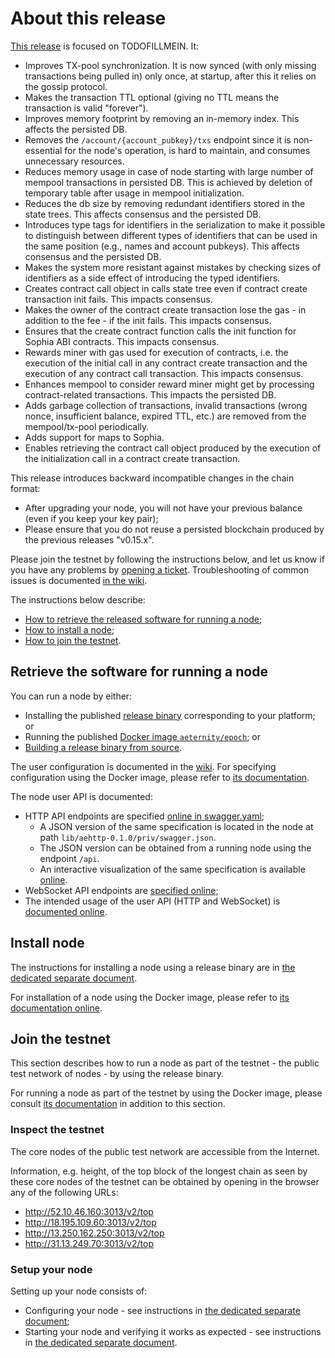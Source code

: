 # About this release

[This release][this-release] is focused on TODOFILLMEIN.
It:
* Improves TX-pool synchronization. It is now synced (with only missing transactions being
  pulled in) only once, at startup, after this it relies on the gossip protocol.
* Makes the transaction TTL optional (giving no TTL means the transaction is valid "forever").
* Improves memory footprint by removing an in-memory index. This affects the persisted DB.
* Removes the `/account/{account_pubkey}/txs` endpoint since it is non-essential for the node's operation, is hard to maintain, and consumes unnecessary resources.
* Reduces memory usage in case of node starting with large number of mempool transactions in persisted DB. This is achieved by deletion of temporary table after usage in mempool initialization.
* Reduces the db size by removing redundant identifiers stored in the state trees. This affects consensus and the persisted DB.
* Introduces type tags for identifiers in the serialization to make it possible to distinguish between different types of identifiers that can be used in the same position (e.g., names and account pubkeys). This affects consensus and the persisted DB.
* Makes the system more resistant against mistakes by checking sizes of identifiers as a side effect of introducing the typed identifiers.
* Creates contract call object in calls state tree even if contract create transaction init fails. This impacts consensus.
* Makes the owner of the contract create transaction lose the gas - in addition to the fee - if the init fails. This impacts consensus.
* Ensures that the create contract function calls the init function for Sophia ABI contracts. This impacts consensus.
* Rewards miner with gas used for execution of contracts, i.e. the execution of the initial call in any contract create transaction and the execution of any contract call transaction. This impacts consensus.
* Enhances mempool to consider reward miner might get by processing contract-related transactions. This impacts the persisted DB.
* Adds garbage collection of transactions, invalid transactions (wrong nonce, insufficient balance, expired TTL, etc.) are
  removed from the mempool/tx-pool periodically.
* Adds support for maps to Sophia.
* Enables retrieving the contract call object produced by the execution of the initialization call in a contract create transaction.

[this-release]: https://github.com/aeternity/epoch/releases/tag/v0.16.0

This release introduces backward incompatible changes in the chain format:
* After upgrading your node, you will not have your previous balance (even if you keep your key pair);
* Please ensure that you do not reuse a persisted blockchain produced by the previous releases "v0.15.x".

Please join the testnet by following the instructions below, and let us know if you have any problems by [opening a ticket](https://github.com/aeternity/epoch/issues).
Troubleshooting of common issues is documented [in the wiki](https://github.com/aeternity/epoch/wiki/Troubleshooting).

The instructions below describe:
* [How to retrieve the released software for running a node](#retrieve-the-software-for-running-a-node);
* [How to install a node](#install-node);
* [How to join the testnet](#join-the-testnet).

## Retrieve the software for running a node

You can run a node by either:
* Installing the published [release binary][this-release] corresponding to your platform; or
* Running the published [Docker image `aeternity/epoch`][docker]; or
* [Building a release binary from source][build].

[docker]: https://github.com/aeternity/epoch/blob/v0.16.0/docs/docker.md
[build]: https://github.com/aeternity/epoch/blob/v0.16.0/docs/build.md

The user configuration is documented in the [wiki](https://github.com/aeternity/epoch/wiki/User-provided-configuration).
For specifying configuration using the Docker image, please refer to [its documentation][docker].

The node user API is documented:
* HTTP API endpoints are specified [online in swagger.yaml][swagger-yaml];
  * A JSON version of the same specification is located in the node at path `lib/aehttp-0.1.0/priv/swagger.json`.
  * The JSON version can be obtained from a running node using the endpoint `/api`.
  * An interactive visualization of the same specification is available [online][swagger-ui].
* WebSocket API endpoints are [specified online][api-doc];
* The intended usage of the user API (HTTP and WebSocket) is [documented online][api-doc].

[swagger-yaml]: https://github.com/aeternity/epoch/blob/v0.16.0/config/swagger.yaml
[swagger-ui]: https://aeternity.github.io/epoch-api-docs/?config=https://raw.githubusercontent.com/aeternity/epoch/v0.16.0/apps/aehttp/priv/swagger.json
[api-doc]: https://github.com/aeternity/protocol/blob/epoch-v0.16.0/epoch/api/README.md

## Install node

The instructions for installing a node using a release binary are in [the dedicated separate document](../../docs/installation.md).

For installation of a node using the Docker image, please refer to [its documentation online][docker].

## Join the testnet

This section describes how to run a node as part of the testnet - the public test network of nodes - by using the release binary.

For running a node as part of the testnet by using the Docker image, please consult [its documentation][docker] in addition to this section.

### Inspect the testnet

The core nodes of the public test network are accessible from the Internet.

Information, e.g. height, of the top block of the longest chain as seen by these core nodes of the testnet can be obtained by opening in the browser any of the following URLs:
* http://52.10.46.160:3013/v2/top
* http://18.195.109.60:3013/v2/top
* http://13.250.162.250:3013/v2/top
* http://31.13.249.70:3013/v2/top

### Setup your node

Setting up your node consists of:
* Configuring your node - see instructions in [the dedicated separate document](../../docs/configuration.md);
* Starting your node and verifying it works as expected - see instructions in [the dedicated separate document](../../docs/operation.md).

